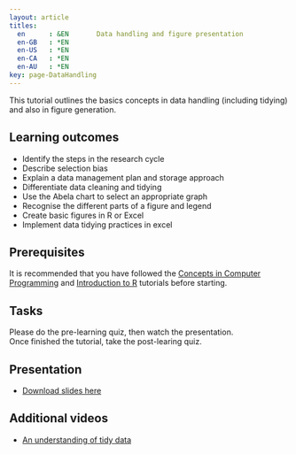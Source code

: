 ```yaml
---
layout: article
titles:
  en      : &EN       Data handling and figure presentation
  en-GB   : *EN
  en-US   : *EN
  en-CA   : *EN
  en-AU   : *EN
key: page-DataHandling
---
```


This tutorial outlines the basics concepts in data handling (including tidying) and also in figure generation.<br>
## Learning outcomes
* Identify the steps in the research cycle
* Describe selection bias
* Explain a data management plan and storage approach
* Differentiate data cleaning and tidying
* Use the Abela chart to select an appropriate graph
* Recognise the different parts of a figure and legend
* Create basic figures in R or Excel
* Implement data tidying practices in excel

## Prerequisites
It is recommended that you have followed the [Concepts in Computer Programming](https://conmeehan.github.io/PathogenDataCourse/ConceptsInComputerProgramming) and [Introduction to R](https://conmeehan.github.io/PathogenDataCourse/IntroToR) tutorials before starting.

## Tasks

Please do the pre-learning quiz, then watch the presentation. <br />
Once finished the tutorial, take the post-learing quiz.<br>

## Presentation
* [Download slides here](https://conmeehan.github.io/PathogenDataCourse/SlideSets/DataHandlingAndPresentation.pptx)

## Additional videos
*	[An understanding of tidy data](https://www.youtube.com/watch?v=KW1laBLEiw0 )
